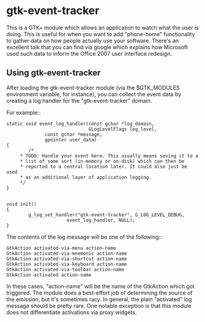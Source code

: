 gtk-event-tracker
=================

This is a GTK+ module which allows an application to watch what the user is
doing. This is useful for when you want to add "phone-home" functionality to
gather data on how people actually use your software. There's an excellent talk
that you can find via google which explains how Microsoft used such data to
inform the Office 2007 user interface redesign.

Using gtk-event-tracker
-----------------------

After loading the gtk-event-tracker module (via the $GTK\_MODULES environment
variable, for instance), you can collect the event data by creating a log
handler for the "gtk-event-tracker" domain.

For example::

    static void event_log_handler(const gchar *log_domain,
                                  GLogLevelFlags log_level,
				  const gchar *message,
				  gpointer user_data)
    {
            /*
	     * TODO: Handle your event here. This usually means saving it to a
	     * list of some sort (in-memory or on-disk) which can then be
	     * reported to a central location later. It could also just be used
	     * as an additional layer of application logging.
	     */
    }


    void init()
    {
            g_log_set_handler("gtk-event-tracker", G_LOG_LEVEL_DEBUG,
	                      event_log_handler, NULL);
    }


The contents of the log message will be one of the following::

    GtkAction activated-via-menu action-name
    GtkAction activated-via-mnemonic action-name
    GtkAction activated-via-shortcut action-name
    GtkAction activated-via-keyboard action-name
    GtkAction activated-via-toolbar action-name
    GtkAction activated action-name

In these cases, "action-name" will be the name of the GtkAction which got
triggered. The module does a best-effort job of determining the source of the
emission, but it's sometimes racy. In general, the plain "activated" log message
should be pretty rare. One notable exception is that this module does not
differentiate activations via proxy widgets.
